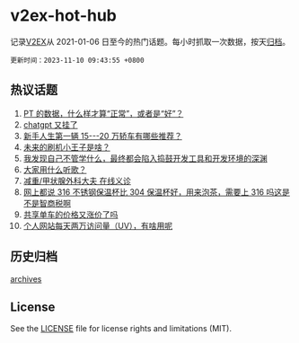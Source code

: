 # v2ex-hot-hub

 记录[V2EX](https://www.v2ex.com/)从 2021-01-06 日至今的热门话题。每小时抓取一次数据，按天[归档](archives)。

`更新时间：2023-11-10 09:43:55 +0800`

## 热议话题

1. [PT 的数据，什么样才算“正常”，或者是“好”？](https://www.v2ex.com/t/990138)
1. [chatgpt 又挂了](https://www.v2ex.com/t/990224)
1. [新手人生第一辆 15---20 万轿车有哪些推荐？](https://www.v2ex.com/t/990170)
1. [未来的刷机小王子是啥？](https://www.v2ex.com/t/990220)
1. [我发现自己不管学什么，最终都会陷入捣鼓开发工具和开发环境的深渊](https://www.v2ex.com/t/990160)
1. [大家用什么听歌？](https://www.v2ex.com/t/990252)
1. [减重/甲状腺外科大夫 在线义诊](https://www.v2ex.com/t/990415)
1. [网上都说 316 不锈钢保温杯比 304 保温杯好，用来泡茶，需要上 316 吗这是不是智商税啊](https://www.v2ex.com/t/990154)
1. [共享单车的价格又涨价了吗](https://www.v2ex.com/t/990141)
1. [个人网站每天两万访问量（UV），有啥用呢](https://www.v2ex.com/t/990296)

## 历史归档

[archives](archives)

## License

See the [LICENSE](LICENSE) file for license rights and limitations (MIT).
